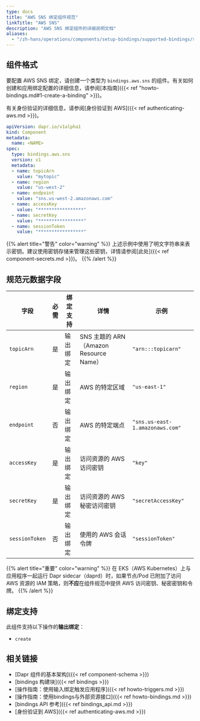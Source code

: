 ```yaml
---
type: docs
title: "AWS SNS 绑定组件规范"
linkTitle: "AWS SNS"
description: "AWS SNS 绑定组件的详细说明文档"
aliases:
  - "/zh-hans/operations/components/setup-bindings/supported-bindings/sns/"
---
```


## 组件格式

要配置 AWS SNS 绑定，请创建一个类型为 `bindings.aws.sns` 的组件。有关如何创建和应用绑定配置的详细信息，请参阅[本指南]({{< ref "howto-bindings.md#1-create-a-binding" >}})。

有关身份验证的详细信息，请参阅[身份验证到 AWS]({{< ref authenticating-aws.md >}})。

```yaml
apiVersion: dapr.io/v1alpha1
kind: Component
metadata:
  name: <NAME>
spec:
  type: bindings.aws.sns
  version: v1
  metadata:
  - name: topicArn
    value: "mytopic"
  - name: region
    value: "us-west-2"
  - name: endpoint
    value: "sns.us-west-2.amazonaws.com"
  - name: accessKey
    value: "*****************"
  - name: secretKey
    value: "*****************"
  - name: sessionToken
    value: "*****************"
```

{{% alert title="警告" color="warning" %}}
上述示例中使用了明文字符串来表示密钥。建议使用密钥存储来管理这些密钥，详情请参阅[此处]({{< ref component-secrets.md >}})。
{{% /alert %}}

## 规范元数据字段

| 字段              | 必需 | 绑定支持 |  详情 | 示例 |
|--------------------|:--------:|------------|-----|---------|
| `topicArn`           | 是        | 输出绑定 | SNS 主题的 ARN（Amazon Resource Name） | `"arn:::topicarn"`               |
| `region`             | 是        | 输出绑定 | AWS 的特定区域                       | `"us-east-1"`                    |
| `endpoint`           | 否        | 输出绑定 | AWS 的特定端点                       | `"sns.us-east-1.amazonaws.com"`  |
| `accessKey`          | 是        | 输出绑定 | 访问资源的 AWS 访问密钥              | `"key"`                          |
| `secretKey`          | 是        | 输出绑定 | 访问资源的 AWS 秘密访问密钥          | `"secretAccessKey"`              |
| `sessionToken`       | 否        | 输出绑定 | 使用的 AWS 会话令牌                  | `"sessionToken"`                 |

{{% alert title="重要" color="warning" %}}
在 EKS（AWS Kubernetes）上与应用程序一起运行 Dapr sidecar（daprd）时，如果节点/Pod 已附加了访问 AWS 资源的 IAM 策略，则**不应**在组件规范中提供 AWS 访问密钥、秘密密钥和令牌。
{{% /alert %}}

## 绑定支持

此组件支持以下操作的**输出绑定**：

- `create`

## 相关链接

- [Dapr 组件的基本架构]({{< ref component-schema >}})
- [bindings 构建块]({{< ref bindings >}})
- [操作指南：使用输入绑定触发应用程序]({{< ref howto-triggers.md >}})
- [操作指南：使用bindings与外部资源接口]({{< ref howto-bindings.md >}})
- [bindings API 参考]({{< ref bindings_api.md >}})
- [身份验证到 AWS]({{< ref authenticating-aws.md >}})

